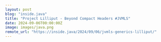 ```yaml
---
layout: post
blog: "inside.java"
title: "Project Lilliput - Beyond Compact Headers #JVMLS"
date: 2024-09-06T00:00:00Z
image: images/java.png
remote_url: "https://inside.java/2024/09/06/jvmls-generics-lilliput/"
---
```

